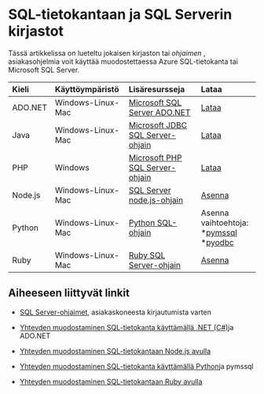 <properties
    pageTitle="SQL-tietokantaan ja SQL Serverin kirjastot"
    description="Näyttää kunkin ohjaimen, asiakasohjelmia avulla voit muodostaa yhteyden Azure SQL-tietokanta tai Microsoft SQL Server pienin versionumero. Linkki on tarkoitettu ohjaimet, jotka on julkaistu yhteisön sijaan Microsoft versiotiedot."
    services="sql-database"
    documentationCenter=""
    authors="MightyPen"
    manager="jhubbard"
    editor="genemi"/>

<tags
    ms.service="sql-database"
    ms.workload="data-management"
    ms.tgt_pltfrm="na"
    ms.devlang="na"
    ms.topic="article"
    ms.date="10/01/2016"
    ms.author="genemi"/>

# <a name="connection-libraries-for-sql-database-and-sql-server"></a>SQL-tietokantaan ja SQL Serverin kirjastot

Tässä artikkelissa on lueteltu jokaisen kirjaston tai *ohjaimen* , asiakasohjelmia voit käyttää muodostettaessa Azure SQL-tietokanta tai Microsoft SQL Server.


| Kieli | Käyttöympäristö | Lisäresursseja | Lataa |
| :-- | :-- | :-- | :-- |
| ADO.NET | Windows-Linux-Mac | [Microsoft SQL Server ADO.NET](http://msdn.microsoft.com/library/mt657768.aspx) | [Lataa](https://msdn.microsoft.com/vstudio/aa496123.aspx) |
| Java | Windows-Linux-Mac | [Microsoft JDBC SQL Server-ohjain](http://msdn.microsoft.com/library/mt484311.aspx) | [Lataa](http://go.microsoft.com/fwlink/?LinkId=245496) |
| PHP | Windows | [Microsoft PHP SQL Server-ohjain](http://msdn.microsoft.com/library/dn865013.aspx) | [Lataa](https://www.microsoft.com/download/details.aspx?id=20098) |
| Node.js | Windows-Linux-Mac | [SQL Server node.js-ohjain](http://msdn.microsoft.com/library/mt652093.aspx) | [Asenna](https://msdn.microsoft.com/library/mt652094.aspx) |
| Python | Windows-Linux-Mac | [Python SQL-ohjain](http://msdn.microsoft.com/library/mt652092.aspx) | Asenna vaihtoehtoja: <br/> \*[pymssql](https://msdn.microsoft.com/library/mt694094.aspx) <br/> \*[pyodbc](http://msdn.microsoft.com/library/mt763257.aspx) |
| Ruby | Windows-Linux-Mac | [Ruby SQL Server-ohjain](http://msdn.microsoft.com/library/mt691981.aspx) | [Asenna](https://msdn.microsoft.com/library/mt711041.aspx) |


## <a name="related-links"></a>Aiheeseen liittyvät linkit

- [SQL Server-ohjaimet](http://msdn.microsoft.com/library/mt654049.aspx), asiakaskoneesta kirjautumista varten

- [Yhteyden muodostaminen SQL-tietokanta käyttämällä .NET (C#)](sql-database-develop-dotnet-simple.md)ja ADO.NET

- [Yhteyden muodostaminen SQL-tietokantaan Node.js avulla](sql-database-develop-nodejs-simple.md)

- [Yhteyden muodostaminen SQL-tietokanta käyttämällä Python](sql-database-develop-python-simple.md)ja pymssql

- [Yhteyden muodostaminen SQL-tietokantaan Ruby avulla](sql-database-develop-ruby-simple.md)
